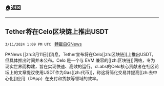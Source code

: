 ###  [:house:返回](README.md)
---


## Tether将在Celo区块链上推出USDT
`3/11/2024 1:09 PM UTC ` [轉載自GNews](https://gnews.org/articles/2384463)

PANews [[zh:3月11日]]消息，Tether宣布将在Celo[[zh:区块链]]上推出USDT，但具体推出时间并未公布。Celo 是一个与 EVM 兼容的[[zh:区块链]]网络，专为现实世界而构建，旨在实现快速、高效的运行。cLabs的Celo核心贡献者在社区论坛上的文章提议使用USDT作为Gas[[zh:代币]]，称这将简化交易并提高[[zh:去中心化]]应用（DApp）在支付和贷款等领域的效率。
